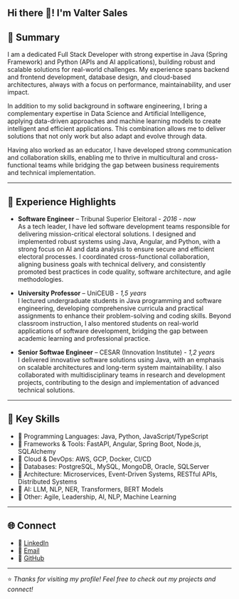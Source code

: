 ## Hi there 👋! I'm Valter Sales

## 💼 Summary

I am a dedicated Full Stack Developer with strong expertise in Java (Spring Framework) and Python (APIs and AI applications), building robust and scalable solutions for real-world challenges. My experience spans backend and frontend development, database design, and cloud-based architectures, always with a focus on performance, maintainability, and user impact.

In addition to my solid background in software engineering, I bring a complementary expertise in Data Science and Artificial Intelligence, applying data-driven approaches and machine learning models to create intelligent and efficient applications. This combination allows me to deliver solutions that not only work but also adapt and evolve through data.

Having also worked as an educator, I have developed strong communication and collaboration skills, enabling me to thrive in multicultural and cross-functional teams while bridging the gap between business requirements and technical implementation.

---

## 🚀 Experience Highlights

- **Software Engineer** – Tribunal Superior Eleitoral - *2016 - now*  
As a tech leader, I have led software development teams responsible for delivering mission-critical electoral solutions. I designed and implemented robust systems using Java, Angular, and Python, with a strong focus on AI and data analysis to ensure secure and efficient electoral processes. I coordinated cross-functional collaboration, aligning business goals with technical delivery, and consistently promoted best practices in code quality, software architecture, and agile methodologies.

- **University Professor** – UniCEUB - *1,5 years*  
I lectured undergraduate students in Java programming and software engineering, developing comprehensive curricula and practical assignments to enhance their problem-solving and coding skills. Beyond classroom instruction, I also mentored students on real-world applications of software development, bridging the gap between academic learning and professional practice.

- **Senior Softwae Engineer** – CESAR (Innovation Institute) - *1,2 years*  
I delivered innovative software solutions using Java, with an emphasis on scalable architectures and long-term system maintainability. I also collaborated with multidisciplinary teams in research and development projects, contributing to the design and implementation of advanced technical solutions.

---

## 🧠 Key Skills

- 🔹 Programming Languages: Java, Python, JavaScript/TypeScript
- 🔹 Frameworks & Tools: FastAPI, Angular, Spring Boot, Node.js, SQLAlchemy
- 🔹 Cloud & DevOps: AWS, GCP, Docker, CI/CD
- 🔹 Databases: PostgreSQL, MySQL, MongoDB, Oracle, SQLServer
- 🔹 Architecture: Microservices, Event-Driven Systems, RESTful APIs, Distributed Systems
- 🔹 AI: LLM, NLP, NER, Transformers, BERT Models
- 🔹 Other: Agile, Leadership, AI, NLP, Machine Learning

---

## 🌐 Connect

- 💼 [LinkedIn](https://www.linkedin.com/in/valter-e-de-m-sales-84804814/)  
- 📧 [Email](mailto:valter.sales@gmail.com)  
- 🐙 [GitHub](https://github.com/valtersales)  

---

⭐ *Thanks for visiting my profile! Feel free to check out my projects and connect!*

